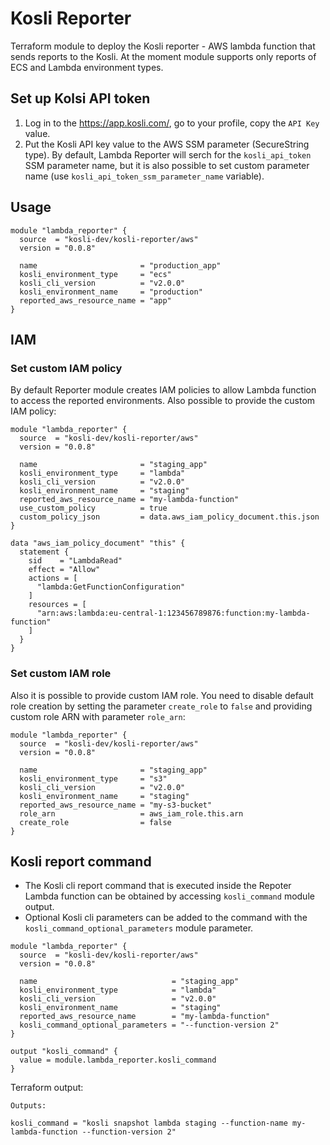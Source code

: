 # Kosli Reporter
Terraform module to deploy the Kosli reporter - AWS lambda function that sends reports to the Kosli. At the moment module supports only reports of ECS and Lambda environment types.

## Set up Kolsi API token
1. Log in to the https://app.kosli.com/, go to your profile, copy the `API Key` value.
2. Put the Kosli API key value to the AWS SSM parameter (SecureString type). By default, Lambda Reporter will serch for the `kosli_api_token` SSM parameter name, but it is also possible to set custom parameter name (use `kosli_api_token_ssm_parameter_name` variable).

## Usage
```
module "lambda_reporter" {
  source  = "kosli-dev/kosli-reporter/aws"
  version = "0.0.8"

  name                       = "production_app"
  kosli_environment_type     = "ecs"
  kosli_cli_version          = "v2.0.0"
  kosli_environment_name     = "production"
  reported_aws_resource_name = "app"
}
```

## IAM
### Set custom IAM policy
By default Reporter module creates IAM policies to allow Lambda function to access the reported environments. Also possible to provide the custom IAM policy:

```
module "lambda_reporter" {
  source  = "kosli-dev/kosli-reporter/aws"
  version = "0.0.8"

  name                       = "staging_app"
  kosli_environment_type     = "lambda"
  kosli_cli_version          = "v2.0.0"
  kosli_environment_name     = "staging"
  reported_aws_resource_name = "my-lambda-function"
  use_custom_policy          = true
  custom_policy_json         = data.aws_iam_policy_document.this.json
}

data "aws_iam_policy_document" "this" {
  statement {
    sid    = "LambdaRead"
    effect = "Allow"
    actions = [
      "lambda:GetFunctionConfiguration"
    ]
    resources = [
      "arn:aws:lambda:eu-central-1:123456789876:function:my-lambda-function"
    ]
  }
}
```

### Set custom IAM role
Also it is possible to provide custom IAM role. You need to disable default role creation by setting the parameter `create_role` to `false` and providing custom role ARN with parameter `role_arn`:

```
module "lambda_reporter" {
  source  = "kosli-dev/kosli-reporter/aws"
  version = "0.0.8"

  name                       = "staging_app"
  kosli_environment_type     = "s3"
  kosli_cli_version          = "v2.0.0"
  kosli_environment_name     = "staging"
  reported_aws_resource_name = "my-s3-bucket"
  role_arn                   = aws_iam_role.this.arn
  create_role                = false
}
```

## Kosli report command
- The Kosli cli report command that is executed inside the Repoter Lambda function can be obtained by accessing `kosli_command` module output. 
- Optional Kosli cli parameters can be added to the command with the `kosli_command_optional_parameters` module parameter.

```
module "lambda_reporter" {
  source  = "kosli-dev/kosli-reporter/aws"
  version = "0.0.8"

  name                              = "staging_app"
  kosli_environment_type            = "lambda"
  kosli_cli_version                 = "v2.0.0"
  kosli_environment_name            = "staging"
  reported_aws_resource_name        = "my-lambda-function"
  kosli_command_optional_parameters = "--function-version 2"
}

output "kosli_command" {
  value = module.lambda_reporter.kosli_command
}
```

Terraform output:
```
Outputs:

kosli_command = "kosli snapshot lambda staging --function-name my-lambda-function --function-version 2"
```
